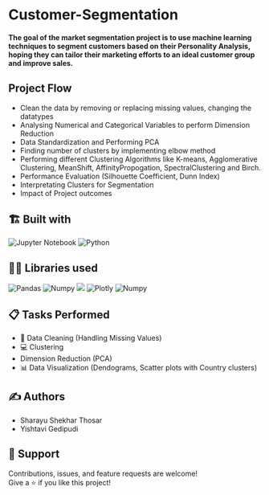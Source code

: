 # Customer-Segmentation

#### The goal of the market segmentation project is to use machine learning techniques to segment customers based on their Personality Analysis, hoping they can tailor their marketing efforts to an ideal customer group and improve sales.

## Project Flow
* Clean the data by removing or replacing missing values, changing the datatypes
* Analysing Numerical and Categorical Variables to perform Dimension Reduction
* Data Standardization and Performing PCA
* Finding number of clusters by implementing elbow method
* Performing different Clustering Algorithms like K-means, Agglomerative Clustering, MeanShift, AffinityPropogation, SpectralClustering and Birch.
* Performance Evaluation (Silhouette Coefficient, Dunn Index)
* Interpretating Clusters for Segmentation
* Impact of Project outcomes

## 🏗️ Built with
![Jupyter Notebook](https://img.shields.io/badge/jupyter-%23FA0F00.svg?style=for-the-badge&logo=jupyter&logoColor=white)
![Python](https://img.shields.io/badge/python-3670A0?style=for-the-badge&logo=python&logoColor=ffdd54)

## 👩‍💻 Libraries used
![Pandas](https://img.shields.io/badge/Pandas-2C2D72?style=for-the-badge&logo=pandas&logoColor=white)
![Numpy](https://img.shields.io/badge/Numpy-777BB4?style=for-the-badge&logo=numpy&logoColor=white)
![](https://img.shields.io/badge/scikitlearn-F7931E.svg?style=for-the-badge&logo=scikit-learn&logoColor=white)
![Plotly](https://img.shields.io/badge/Plotly-3F4F75.svg?style=for-the-badge&logo=Plotly&logoColor=white)
![Numpy](https://img.shields.io/badge/Seaborn-777BB4?style=for-the-badge&logo=Seaborn&logoColor=white)

## 📋 Tasks Performed
* 🧹 Data Cleaning (Handling Missing Values)
* 💻 Clustering 
* Dimension Reduction (PCA)
* 📊 Data Visualization (Dendograms, Scatter plots with Country clusters)

## ✍️ Authors
*   Sharayu Shekhar Thosar
*   Yishtavi Gedipudi

## 🤝 Support

Contributions, issues, and feature requests are welcome!</br>
Give a ⭐️ if you like this project!
